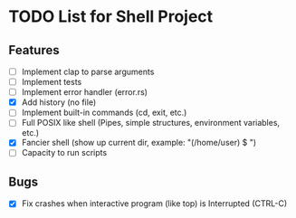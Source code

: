 # TODO List for Shell Project

## Features
- [ ] Implement clap to parse arguments
- [ ] Implement tests
- [ ] Implement error handler (error.rs)
- [x] Add history (no file)
- [ ] Implement built-in commands (cd, exit, etc.)
- [ ] Full POSIX like shell (Pipes, simple structures, environment variables, etc.)
- [x] Fancier shell (show up current dir, example: "(/home/user) $ ")
- [ ] Capacity to run scripts

## Bugs
- [x] Fix crashes when interactive program (like top) is Interrupted (CTRL-C)
